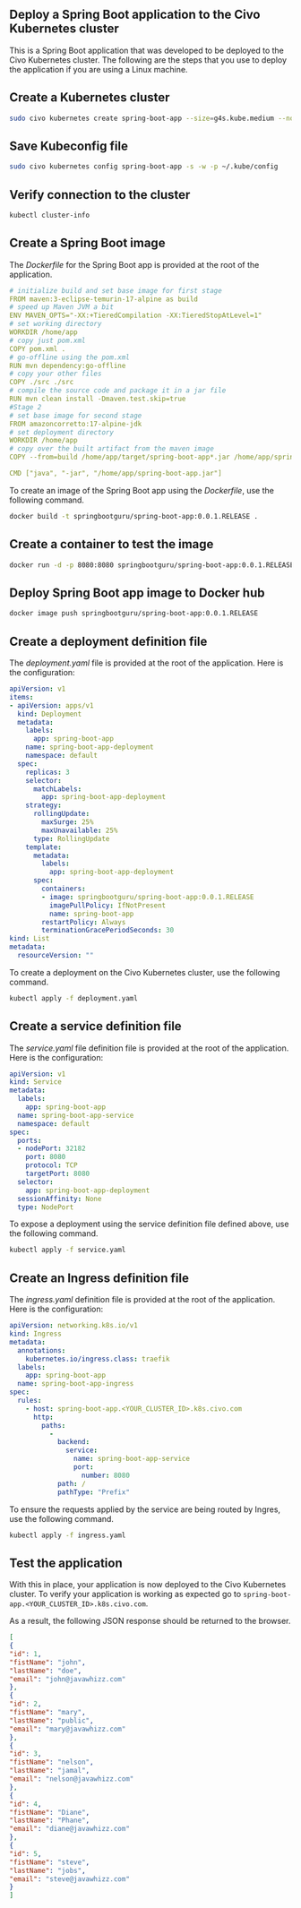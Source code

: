 ## Deploy a Spring Boot application to the Civo Kubernetes cluster
This is a Spring Boot application that was developed to be deployed to the Civo Kubernetes cluster. The following are the steps that you use to deploy the application if you are using a Linux machine.

## Create a Kubernetes cluster

```bash
sudo civo kubernetes create spring-boot-app --size=g4s.kube.medium --nodes=3 --wait
```

## Save Kubeconfig file

```bash
sudo civo kubernetes config spring-boot-app -s -w -p ~/.kube/config
```

## Verify connection to the cluster

```bash
kubectl cluster-info
```

## Create a Spring Boot image
The *Dockerfile* for the Spring Boot app is provided at the root of the application.

```yaml
# initialize build and set base image for first stage
FROM maven:3-eclipse-temurin-17-alpine as build
# speed up Maven JVM a bit
ENV MAVEN_OPTS="-XX:+TieredCompilation -XX:TieredStopAtLevel=1"
# set working directory
WORKDIR /home/app
# copy just pom.xml
COPY pom.xml .
# go-offline using the pom.xml
RUN mvn dependency:go-offline
# copy your other files
COPY ./src ./src
# compile the source code and package it in a jar file
RUN mvn clean install -Dmaven.test.skip=true
#Stage 2
# set base image for second stage
FROM amazoncorretto:17-alpine-jdk
# set deployment directory
WORKDIR /home/app
# copy over the built artifact from the maven image
COPY --from=build /home/app/target/spring-boot-app*.jar /home/app/spring-boot-app.jar

CMD ["java", "-jar", "/home/app/spring-boot-app.jar"]
```
To create an image of the Spring Boot app using the *Dockerfile*, use the following command.

```bash
docker build -t springbootguru/spring-boot-app:0.0.1.RELEASE .
```

## Create a container to test the image

```bash
docker run -d -p 8080:8080 springbootguru/spring-boot-app:0.0.1.RELEASE
```

## Deploy Spring Boot app image to Docker hub

```bash
docker image push springbootguru/spring-boot-app:0.0.1.RELEASE
```

## Create a deployment definition file
The *deployment.yaml* file is provided at the root of the application. Here is the configuration:

```yaml
apiVersion: v1
items:
- apiVersion: apps/v1
  kind: Deployment
  metadata:
    labels:
      app: spring-boot-app
    name: spring-boot-app-deployment
    namespace: default
  spec:
    replicas: 3
    selector:
      matchLabels:
        app: spring-boot-app-deployment
    strategy:
      rollingUpdate:
        maxSurge: 25%
        maxUnavailable: 25%
      type: RollingUpdate
    template:
      metadata:
        labels:
          app: spring-boot-app-deployment
      spec:
        containers:
        - image: springbootguru/spring-boot-app:0.0.1.RELEASE
          imagePullPolicy: IfNotPresent
          name: spring-boot-app
        restartPolicy: Always
        terminationGracePeriodSeconds: 30
kind: List
metadata:
  resourceVersion: ""
```
To create a deployment on the Civo Kubernetes cluster, use the following command.

```bash
kubectl apply -f deployment.yaml
```

## Create a service definition file
The *service.yaml* file definition file is provided at the root of the application. Here is the configuration:

```yaml
apiVersion: v1
kind: Service
metadata:
  labels:
    app: spring-boot-app
  name: spring-boot-app-service
  namespace: default
spec:
  ports:
  - nodePort: 32182
    port: 8080
    protocol: TCP
    targetPort: 8080
  selector:
    app: spring-boot-app-deployment
  sessionAffinity: None
  type: NodePort
```
To expose a deployment using the service definition file defined above, use the following command.

```bash
kubectl apply -f service.yaml
```
## Create an Ingress definition file
The *ingress.yaml* definition file is provided at the root of the application. Here is the configuration:

```yaml
apiVersion: networking.k8s.io/v1
kind: Ingress
metadata:
  annotations:
    kubernetes.io/ingress.class: traefik
  labels:
    app: spring-boot-app
  name: spring-boot-app-ingress
spec:
  rules:
    - host: spring-boot-app.<YOUR_CLUSTER_ID>.k8s.civo.com
      http:
        paths:
          -
            backend:
              service:
                name: spring-boot-app-service
                port:
                  number: 8080
            path: /
            pathType: "Prefix"
```
To ensure the requests applied by the service are being routed by Ingres, use the following command.

```bash
kubectl apply -f ingress.yaml
```
## Test the application
With this in place, your application is now deployed to the Civo Kubernetes cluster. To verify your application is working as expected go to `spring-boot-app.<YOUR_CLUSTER_ID>.k8s.civo.com`.

As a result, the following JSON response should be returned to the browser.

```JSON
[
{
"id": 1,
"fistName": "john",
"lastName": "doe",
"email": "john@javawhizz.com"
},
{
"id": 2,
"fistName": "mary",
"lastName": "public",
"email": "mary@javawhizz.com"
},
{
"id": 3,
"fistName": "nelson",
"lastName": "jamal",
"email": "nelson@javawhizz.com"
},
{
"id": 4,
"fistName": "Diane",
"lastName": "Phane",
"email": "diane@javawhizz.com"
},
{
"id": 5,
"fistName": "steve",
"lastName": "jobs",
"email": "steve@javawhizz.com"
}
]
```
